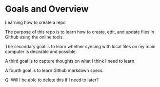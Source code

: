 # Goals and Overview
Learning how to create a repo

The purpose of this repo is to learn how to create, edit, and update files in Github using the online tools.

The secondary goal is to learn whether syncing with local files on my main computer is desirable and possible.

A third goal is to capture thoughts on what I think I need to learn.

A fourth goal is to learn Github markdown specs.

Q: Will I be able to delete this if I need to later?

